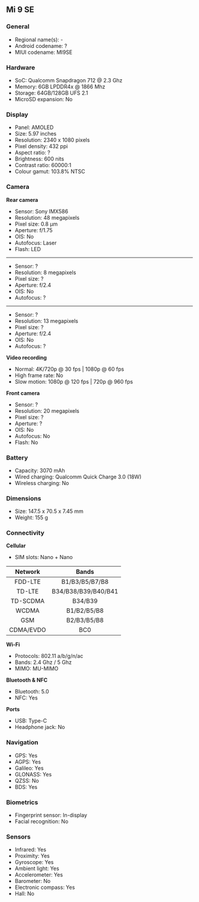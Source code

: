 ## Mi 9 SE

### General

* Regional name(s): -
* Android codename: ?
* MIUI codename: MI9SE

### Hardware

* SoC: Qualcomm Snapdragon 712 @ 2.3 Ghz
* Memory: 6GB LPDDR4x @ 1866 Mhz
* Storage: 64GB/128GB UFS 2.1
* MicroSD expansion: No

### Display

* Panel: AMOLED
* Size: 5.97 inches
* Resolution: 2340 x 1080 pixels
* Pixel density: 432 ppi
* Aspect ratio: ?
* Brightness: 600 nits
* Contrast ratio: 60000:1
* Colour gamut: 103.8% NTSC

### Camera

**Rear camera**

* Sensor: Sony IMX586
* Resolution: 48 megapixels
* Pixel size: 0.8 µm
* Aperture: f/1.75
* OIS: No
* Autofocus: Laser
* Flash: LED

---

* Sensor: ?
* Resolution: 8 megapixels
* Pixel size: ?
* Aperture: f/2.4
* OIS: No
* Autofocus: ?

---

* Sensor: ?
* Resolution: 13 megapixels
* Pixel size: ?
* Aperture: f/2.4
* OIS: No
* Autofocus: ?

**Video recording**

* Normal: 4K/720p @ 30 fps | 1080p @ 60 fps
* High frame rate: No
* Slow motion: 1080p @ 120 fps | 720p @ 960 fps

**Front camera**

* Sensor: ?
* Resolution: 20 megapixels
* Pixel size: ?
* Aperture: ?
* OIS: No
* Autofocus: No
* Flash: No

### Battery

* Capacity: 3070 mAh
* Wired charging: Qualcomm Quick Charge 3.0 (18W)
* Wireless charging: No

### Dimensions

* Size: 147.5 x 70.5 x 7.45 mm
* Weight: 155 g

### Connectivity

**Cellular**

* SIM slots: Nano + Nano

|  Network  |   Bands   |
|:---------:|:-------------------:|
|  FDD-LTE  |    B1/B3/B5/B7/B8   |
|   TD-LTE  | B34/B38/B39/B40/B41 |
|  TD-SCDMA |       B34/B39       |
|   WCDMA   |     B1/B2/B5/B8     |
|    GSM    |     B2/B3/B5/B8     |
| CDMA/EVDO |         BC0         |

**Wi-Fi**

* Protocols: 802.11 a/b/g/n/ac
* Bands: 2.4 Ghz / 5 Ghz
* MIMO: MU-MIMO

**Bluetooth & NFC**

* Bluetooth: 5.0 
* NFC: Yes

**Ports**

* USB: Type-C
* Headphone jack: No

### Navigation

* GPS: Yes
* AGPS: Yes
* Galileo: Yes
* GLONASS: Yes
* QZSS: No
* BDS: Yes

### Biometrics

* Fingerprint sensor: In-display
* Facial recognition: No

### Sensors

* Infrared: Yes
* Proximity: Yes
* Gyroscope: Yes
* Ambient light: Yes
* Accelerometer: Yes
* Barometer: No
* Electronic compass: Yes
* Hall: No